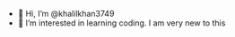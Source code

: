 - 👋 Hi, I’m @khalilkhan3749
- 👀 I’m interested in learning coding. I am very new to this

<!---
khalilkhan3749/khalilkhan3749 is a ✨ special ✨ repository because its `README.md` (this file) appears on your GitHub profile.
You can click the Preview link to take a look at your changes.
--->
